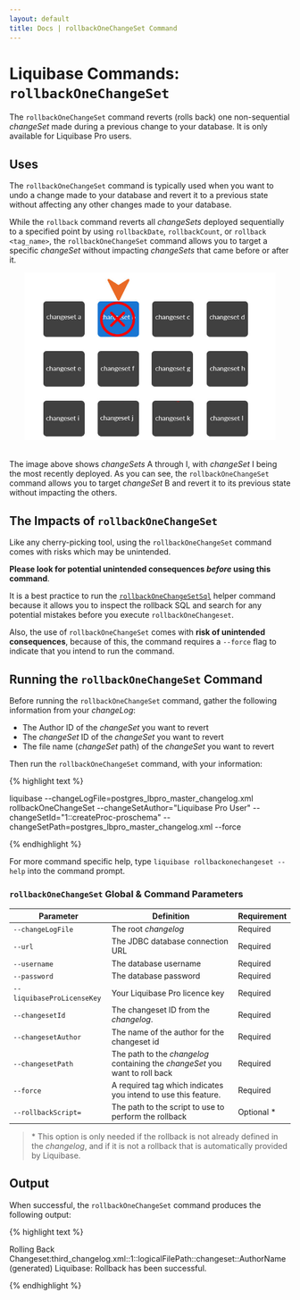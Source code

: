 ```yaml
---
layout: default
title: Docs | rollbackOneChangeSet Command 
---
```


# Liquibase Commands: `rollbackOneChangeSet`
The `rollbackOneChangeSet` command reverts (rolls back) one non-sequential *changeSet* made during a previous change to your database. It is only available for Liquibase Pro users.

## Uses
The `rollbackOneChangeSet` command is typically used when you want to undo a change made to your database and revert it to a previous state without affecting any other changes made to your database. 

While the `rollback` command reverts all *changeSets* deployed sequentially to a specified point by using `rollbackDate`, `rollbackCount`, or `rollback <tag_name>`, the `rollbackOneChangeSet` command allows you to target a specific *changeSet* without impacting *changeSets* that came before or after it.

<div align="center"><img src="/images/documentation/rollback_pro-targeted.jpg" width="450px" alt="Image example of targeted rollback" /></div>
<br />

The image above shows *changeSets* A through I, with *changeSet* I being the most recently deployed. As you can see, the `rollbackOneChangeSet` command allows you to target *changeSet* B and revert it to its previous state without impacting the others.

## The Impacts of `rollbackOneChangeSet`
Like any cherry-picking tool, using the `rollbackOneChangeSet` command comes with risks which may be unintended. 

**Please look for potential unintended consequences *before* using this command**. 

It is a best practice to run the [`rollbackOneChangeSetSql`](/documentation/rollbackonechangesetsql.html) helper command because it allows you to inspect the rollback SQL and search for any potential mistakes before you execute `rollbackOneChangeset`.

Also, the use of `rollbackOneChangeSet` comes with **risk of unintended consequences**, because of this, the command requires a `--force` flag to indicate that you intend to run the command.

## Running the `rollbackOneChangeSet` Command
Before running the `rollbackOneChangeSet` command, gather the following information from your *changeLog*:
- The Author ID of the *changeSet* you want to revert
- The *changeSet* ID of the *changeSet* you want to revert
- The file name (*changeSet* path) of the *changeSet* you want to revert

Then run the `rollbackOneChangeSet` command, with your information:

{% highlight text %}

liquibase --changeLogFile=postgres_lbpro_master_changelog.xml rollbackOneChangeSet --changeSetAuthor="Liquibase Pro User" --changeSetId="1::createProc-proschema" --changeSetPath=postgres_lbpro_master_changelog.xml --force

{% endhighlight %}

For more command specific help, type `liquibase rollbackonechangeset -- help` into the command prompt.

### `rollbackOneChangeSet` Global & Command Parameters

 Parameter | Definition | Requirement
 --- | --- | --- 
 `--changeLogFile` | The root *changelog* | Required
 `--url` | The JDBC database connection URL | Required
 `--username` | The database username | Required
 `--password` | The database password | Required
 `--liquibaseProLicenseKey` | Your Liquibase Pro licence key | Required
 `--changesetId` |The changeset ID from the *changelog*. | Required
 `--changesetAuthor` | The name of the author for the changeset id | Required
 `--changesetPath` | The path to the *changelog* containing the *changeSet* you want to roll back | Required
 `--force` | A required tag which indicates you intend to use this feature. | Required
 `--rollbackScript=` | The path to the script to use to perform the rollback | Optional *

> &#42; This option is only needed if the rollback is not already defined in the *changelog*, and if it is not a rollback that is automatically provided by Liquibase.

## Output
When successful, the `rollbackOneChangeSet` command produces the following output:

{% highlight text %}

Rolling Back Changeset:third_changelog.xml::1::logicalFilePath::changeset::AuthorName (generated)
Liquibase: Rollback has been successful.

{% endhighlight %}


